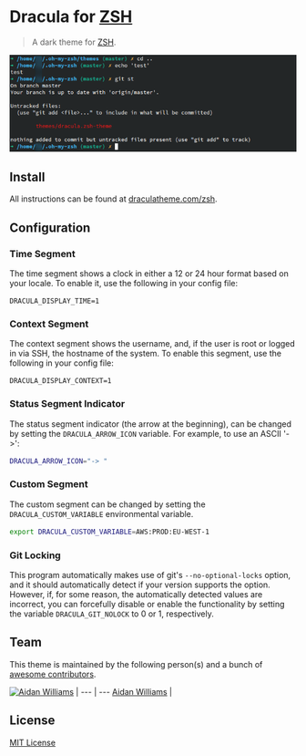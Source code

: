# Dracula for [ZSH](http://zsh.org)

> A dark theme for [ZSH](http://zsh.org).

![Screenshot](./screenshot.png)

## Install

All instructions can be found at [draculatheme.com/zsh](https://draculatheme.com/zsh).

## Configuration
### Time Segment
The time segment shows a clock in either a 12 or 24 hour format
based on your locale. To enable it, use the following in your config file:
```
DRACULA_DISPLAY_TIME=1
```

### Context Segment
The context segment shows the username, and, if the user is root or logged in via
SSH, the hostname of the system. To enable this segment, use the following in your config file:
```
DRACULA_DISPLAY_CONTEXT=1
```

### Status Segment Indicator
The status segment indicator (the arrow at the beginning), can be changed by setting the `DRACULA_ARROW_ICON` variable. For example, to use an ASCII '->':
```sh
DRACULA_ARROW_ICON="-> "
```

### Custom Segment
The custom segment can be changed by setting the `DRACULA_CUSTOM_VARIABLE` environmental variable.
```sh
export DRACULA_CUSTOM_VARIABLE=AWS:PROD:EU-WEST-1
```

### Git Locking
This program automatically makes use of git's `--no-optional-locks` option,
and it should automatically detect if your version supports the option. However,
if, for some reason, the automatically detected values are incorrect, you can
forcefully disable or enable the functionality by setting the variable
`DRACULA_GIT_NOLOCK` to 0 or 1, respectively.

## Team

This theme is maintained by the following person(s) and a bunch of [awesome contributors](https://github.com/dracula/zsh/graphs/contributors).

[![Aidan Williams](https://avatars0.githubusercontent.com/u/30708886?s=70)](https://github.com/AGitBoy) |
--- | ---
[Aidan Williams](https://github.com/AGitBoy) |

## License

[MIT License](./LICENSE)
